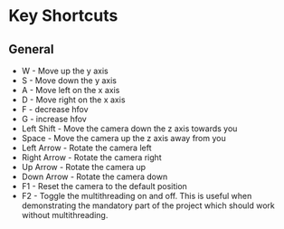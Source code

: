 # Key Shortcuts


## General



- W - Move up the y axis
- S - Move down the y axis
- A - Move left on the x axis
- D - Move right on the x axis	
- F - decrease hfov
- G - increase hfov
- Left Shift - Move the camera down the z axis towards you 
- Space - Move the camera up the z axis away from you
- Left Arrow - Rotate the camera left
- Right Arrow - Rotate the camera right
- Up Arrow - Rotate the camera up
- Down Arrow - Rotate the camera down
- F1 - Reset the camera to the default position
- F2 - Toggle the multithreading on and off. This is useful when demonstrating the mandatory part of the project which should work without multithreading.